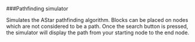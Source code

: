 ###Pathfinding simulator

Simulates the AStar pathfinding algorithm. Blocks can be placed on nodes which are not considered to be a path. Once the search button is pressed, the simulator will display the path from your starting node to the end node.
